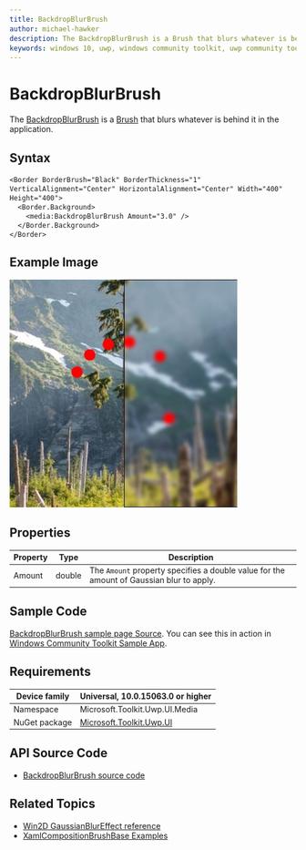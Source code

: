 ```yaml
---
title: BackdropBlurBrush
author: michael-hawker
description: The BackdropBlurBrush is a Brush that blurs whatever is behind it in the application.
keywords: windows 10, uwp, windows community toolkit, uwp community toolkit, uwp toolkit, brush, backdrop, blur
---
```


# BackdropBlurBrush

The [BackdropBlurBrush](https://docs.microsoft.com/dotnet/api/microsoft.toolkit.uwp.ui.media.backdropblurbrush) is a [Brush](https://docs.microsoft.com/uwp/api/windows.ui.xaml.media.brush) that blurs whatever is behind it in the application.

## Syntax

```xaml
<Border BorderBrush="Black" BorderThickness="1" VerticalAlignment="Center" HorizontalAlignment="Center" Width="400" Height="400">
  <Border.Background>
    <media:BackdropBlurBrush Amount="3.0" />
  </Border.Background>
</Border>
```

## Example Image

![Backdrop Blur](../resources/images/Brushes/BackdropBlur.jpg "Backdrop Blur")

## Properties

| Property | Type | Description |
| -- | -- | -- |
| Amount | double | The `Amount` property specifies a double value for the amount of Gaussian blur to apply. |

## Sample Code

[BackdropBlurBrush sample page Source](https://github.com/Microsoft/UWPCommunityToolkit/tree/master/Microsoft.Toolkit.Uwp.SampleApp/SamplePages/BackdropBlurBrush). You can see this in action in [Windows Community Toolkit Sample App](https://www.microsoft.com/store/apps/9NBLGGH4TLCQ).

## Requirements

| Device family | Universal, 10.0.15063.0 or higher |
| --- | --- |
| Namespace | Microsoft.Toolkit.Uwp.UI.Media |
| NuGet package | [Microsoft.Toolkit.Uwp.UI](https://www.nuget.org/packages/Microsoft.Toolkit.Uwp.UI/) |

## API Source Code

- [BackdropBlurBrush source code](https://github.com/Microsoft/UWPCommunityToolkit/blob/master/Microsoft.Toolkit.Uwp/Media/BackdropBlurBrush.cs)

## Related Topics

- [Win2D GaussianBlurEffect reference](http://microsoft.github.io/Win2D/html/T_Microsoft_Graphics_Canvas_Effects_GaussianBlurEffect.htm)
- [XamlCompositionBrushBase Examples](https://docs.microsoft.com/uwp/api/windows.ui.xaml.media.xamlcompositionbrushbase#examples)
